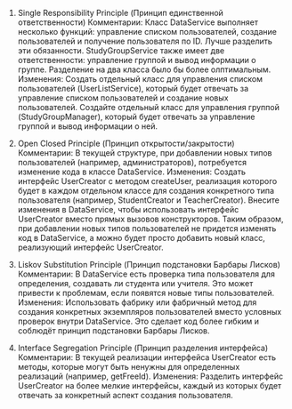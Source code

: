1. Single Responsibility Principle (Принцип единственной ответственности)
   Комментарии:
   Класс DataService выполняет несколько функций: управление списком пользователей, 
   создание пользователей и получение пользователя по ID. Лучше разделить эти обязанности.
   StudyGroupService также имеет две ответственности: управление группой и вывод информации о группе. 
   Разделение на два класса было бы более олптимальным.
   Изменения:
   Создать отдельный класс для управления списком пользователей (UserListService),
   который будет отвечать за управление списком пользователей и создание новых пользователей.
   Создайте отдельный класс для управления группой (StudyGroupManager), 
   который будет отвечать за управление группой и вывод информации о ней.

2. Open Closed Principle (Принцип открытости/закрытости)
   Комментарии:
   В текущей структуре, при добавлении новых типов пользователей (например, администраторов), 
   потребуется изменение кода в классе DataService.
   Изменения:
   Создать интерфейс UserCreator с методом createUser, реализация которого будет в каждом отдельном классе для
   создания конкретного типа пользователя (например, StudentCreator и TeacherCreator).
   Внесите изменения в DataService, чтобы использовать интерфейс UserCreator вместо прямых вызовов конструкторов.
   Таким образом, при добавлении новых типов пользователей не придется изменять код в DataService,
   а можно будет просто добавить новый класс, реализующий интерфейс UserCreator.

3. Liskov Substitution Principle (Принцип подстановки Барбары Лисков)
   Комментарии:
   В DataService есть проверка типа пользователя для определения, создавать ли студента или учителя.
   Это может привести к проблемам, если появятся новые типы пользователей.
   Изменения:
   Использовать фабрику или фабричный метод для создания конкретных экземпляров пользователей вместо условных проверок
   внутри DataService.
   Это сделает код более гибким и соблюдёт принцип подстановки Барбары Лисков.

4. Interface Segregation Principle (Принцип разделения интерфейса)
   Комментарии:
   В текущей реализации интерфейса UserCreator есть методы, которые могут быть ненужны для определенных реализаций
   (например, getFreeId).
   Изменения:
   Разделить интерфейс UserCreator на более мелкие интерфейсы, каждый из которых будет отвечать за конкретный 
   аспект создания пользователя.
